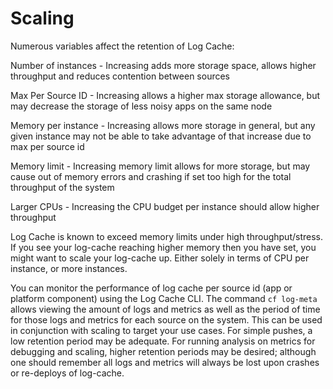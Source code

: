# Scaling

Numerous variables affect the retention of Log Cache:

Number of instances - Increasing adds more storage space, allows higher throughput and reduces contention between sources

Max Per Source ID - Increasing allows a higher max storage allowance, but may decrease the storage of less noisy apps on the same node

Memory per instance - Increasing allows more storage in general, but any given instance may not be able to take advantage of that increase due to max per source id

Memory limit - Increasing memory limit allows for more storage, but may cause out of memory errors and crashing if set too high for the total throughput of the system

Larger CPUs - Increasing the CPU budget per instance should allow higher throughput

Log Cache is known to exceed memory limits under high throughput/stress. If you see your log-cache reaching higher memory
then you have set, you might want to scale your log-cache up. Either solely in terms of CPU per instance, or more instances.

You can monitor the performance of log cache per source id (app or platform component) using the Log Cache CLI. The command `cf log-meta` allows viewing
the amount of logs and metrics as well as the period of time for those logs and metrics for each source on the system. This can be used in conjunction with scaling
to target your use cases. For simple pushes, a low retention period may be adequate. For running analysis on metrics for debugging and scaling, higher retention
periods may be desired; although one should remember all logs and metrics will always be lost upon crashes or re-deploys of log-cache.
